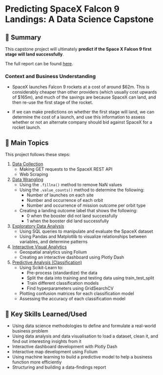 #  Predicting SpaceX Falcon 9 Landings: A Data Science Capstone



## 📄 Summary
This capstone project will ultimately **predict if the Space X Falcon 9 first stage will land successfully**. 

The full report can be found [here](https://github.com/Huzaif101/Space-Y-/blob/main/Data%20science%20project%20on%20Space%20X%20report%20file.pptx).

### Context and Business Understanding
- SpaceX launches Falcon 9 rockets at a cost of around $62m. This is considerably cheaper than other providers (which usually cost upwards of $165m), and much of the savings are because SpaceX can land, and then re-use the first stage of the rocket. 

- If we can make predictions on whether the first stage will land, we can determine the cost of a launch, and use this information to assess whether or not an alternate company should bid against SpaceX for a rocket launch.

## 📑 Main Topics 
This project follows these steps:
1. [Data Collection](https://github.com/Huzaif101/Space-Y-/blob/main/Data%20%20import%20and%20%20wrangling.ipynb)
    - Making GET requests to the SpaceX REST API
    - Web Scraping
2. [Data Wrangling ](https://github.com/Huzaif101/Space-Y-/blob/main/Data%20%20import%20and%20%20wrangling.ipynb)
    - Using the `.fillna()` method to remove NaN values
    - Using the `.value_counts()` method to determine the following:
        - Number of launches on each site
        - Number and occurrence of each orbit
        - Number and occurrence of mission outcome per orbit type
    - Creating a landing outcome label that shows the following:
        - 0 when the booster did not land successfully
        - 1 when the booster did land successfully
3. [Exploratory Data Analysis](https://github.com/Huzaif101/Space-Y-/blob/main/Data%20analysis%20or%20visualization.ipynb)
    - Using SQL queries to manipulate and evaluate the SpaceX dataset
    - Using Pandas and Matplotlib to visualize relationships between variables, and determine patterns
4. [Interactive Visual Analytics](https://github.com/Huzaif101/Space-Y-/blob/main/Dashboard%20with%20Ploty%20Dash.ipynb)
    - Geospatial analytics using Folium
    - Creating an interactive dashboard using Plotly Dash
5. [Predictive Analysis (Classification)](https://github.com/Huzaif101/Space-Y-/blob/main/Machine%20Learning%20Prediction.ipynb)
    - Using Scikit-Learn to:
        - Pre-process (standardize) the data
        - Split the data into training and testing data using train_test_split
        - Train different classification models
        - Find hyperparameters using GridSearchCV
    - Plotting confusion matrices for each classification model
    - Assessing the accuracy of each classification model






## 🔑 Key Skills Learned/Used 
- Using data science methodologies to define and formulate a real-world business problem
- Using data analysis and data visualisation to load a dataset, clean it, and find out interesting insights from it
- Interactive dashboard development with Plotly Dash
- Interactive map development using Folium
- Using machine learning to build a predictive model to help a business function more efficiently
- Structuring and building a data-findings report


